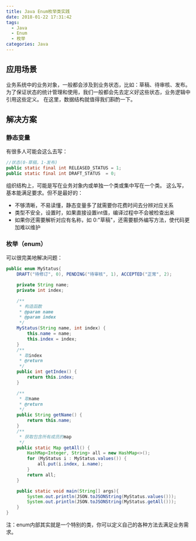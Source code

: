```yaml
---
title: Java Enum枚举类实践
date: 2018-01-22 17:31:42
tags:
  - Java
  - Enum
  - 枚举
categories: Java
---
```

## 应用场景
业务系统中的业务对象，一般都会涉及到业务状态，比如：草稿、待审核、发布。为了保证状态的统计管理和使用，我们一般都会先去定义好这些状态，业务逻辑中引用这些定义。
在这里，数据结构就值得我们斟酌一下。
## 解决方案
### 静态变量
有很多人可能会这么去写：
``` java
//状态(0-草稿，1-发布)
public static final int RELEASED_STATUS = 1;
public static final int DRAFT_STATUS  = 0;
```
组织结构上，可能是写在业务对象内或单独一个类或集中写在一个类。
这么写，基本能满足要求。但不是最好的：
- 不够清晰，不易读懂，静态变量多了就需要你花费时间去分辨对应关系
- 类型不安全，设置时，如果直接设置int值，编译过程中不会被检查出来
- 如果你还需要解析对应有名称，如 0:"草稿"，还需要额外编写方法，使代码更加难以维护

### 枚举（enum）
可以很完美地解决问题：
``` java
public enum MyStatus{
    DRAFT("待修订", 0), PENDING("待审核", 1), ACCEPTED("正常", 2);

    private String name;
    private int index;

    /**
     * 构造函数
     * @param name
     * @param index
     */
    MyStatus(String name, int index) {
        this.name = name;
        this.index = index;
    }
    /**
     * 取index
     * @return
     */
    public int getIndex() {
        return this.index;
    }

    /**
     * 取name
     * @return
     */
    public String getName() {
        return this.name;
    }
    /**
     * 获取包含所有成员的map
     */
    public static Map getAll() {
        HashMap<Integer, String> all = new HashMap<>();
        for (MyStatus i : MyStatus.values()) {
            all.put(i.index, i.name);
        }
        return all;
    }

    public static void main(String[] args){
        System.out.println(JSON.toJSONString(MyStatus.values()));
        System.out.println(JSON.toJSONString(MyStatus.getAll()));
    }
}
```
注：enum内部其实就是一个特别的类，你可以定义自己的各种方法去满足业务需求。